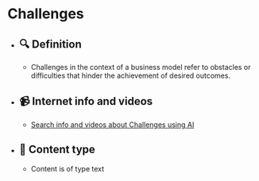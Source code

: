# Challenges
- ## 🔍 Definition
  - Challenges in the context of a business model refer to obstacles or difficulties that hinder the achievement of desired outcomes.
- ## 📹 Internet info and videos
  - [Search info and videos about Challenges using AI](https://www.perplexity.ai/search?q=videos+about+Challenges:+
)
- ## 📰 Content type 
  - Content is of type text
